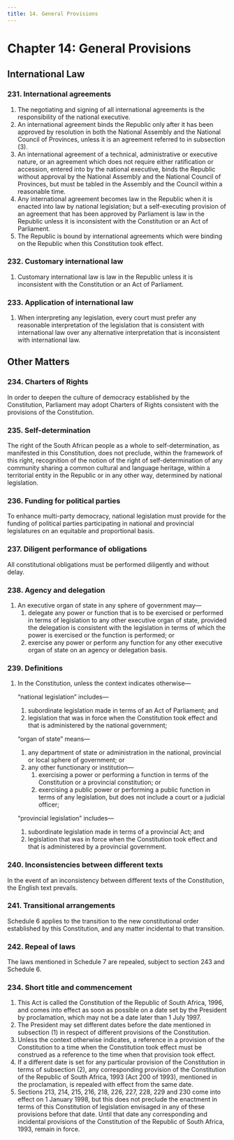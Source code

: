 ```yaml
---
title: 14. General Provisions
---
```


# Chapter 14: General Provisions

## International Law

### 231. International agreements

1.	The negotiating and signing of all international agreements is the responsibility of the national executive.
1.	An international agreement binds the Republic only after it has been approved by resolution in both the National Assembly and the National Council of Provinces, unless it is an agreement referred to in subsection (3).
1.	An international agreement of a technical, administrative or executive nature, or an agreement which does not require either ratification or accession, entered into by the national executive, binds the Republic without approval by the National Assembly and the National Council of Provinces, but must be tabled in the Assembly and the Council within a reasonable time.
1.	Any international agreement becomes law in the Republic when it is enacted into law by national legislation; but a self-executing provision of an agreement that has been approved by Parliament is law in the Republic unless it is inconsistent with the Constitution or an Act of Parliament.
1.	The Republic is bound by international agreements which were binding on the Republic when this Constitution took effect.

### 232. Customary international law

1.	Customary international law is law in the Republic unless it is inconsistent with the Constitution or an Act of Parliament.

### 233. Application of international law

1.	When interpreting any legislation, every court must prefer any reasonable interpretation of the legislation that is consistent with international law over any alternative interpretation that is inconsistent with international law.

## Other Matters

### 234. Charters of Rights

In order to deepen the culture of democracy established by the Constitution, Parliament may adopt Charters of Rights consistent with the provisions of the Constitution.

### 235. Self-determination

The right of the South African people as a whole to self-determination, as manifested in this Constitution, does not preclude, within the framework of this right, recognition of the notion of the right of self-determination of any community sharing a common cultural and language heritage, within a territorial entity in the Republic or in any other way, determined by national legislation.

### 236. Funding for political parties

To enhance multi-party democracy, national legislation must provide for the funding of political parties participating in national and provincial legislatures on an equitable and proportional basis.

### 237. Diligent performance of obligations

All constitutional obligations must be performed diligently and without delay.

### 238. Agency and delegation
1.	An executive organ of state in any sphere of government may—
	1.	delegate any power or function that is to be exercised or performed in terms of legislation to any other executive organ of state, provided the delegation is consistent with the legislation in terms of which the power is exercised or the function is performed; or
	1.	exercise any power or perform any function for any other executive organ of state on an agency or delegation basis.

### 239. Definitions

1.	In the Constitution, unless the context indicates otherwise— 

	“national legislation” includes—

	1.	subordinate legislation made in terms of an Act of Parliament; and
	1.	legislation that was in force when the Constitution took effect and that is administered by the national government;

	“organ of state” means—

	1.	any department of state or administration in the national, provincial or local sphere of government; or
	1.	any other functionary or institution—
		1.	exercising a power or performing a function in terms of the Constitution or a provincial constitution; or
		1.	exercising a public power or performing a public function in terms of any legislation, but does not include a court or a judicial officer;

	“provincial legislation” includes—

	1.	subordinate legislation made in terms of a provincial Act; and
	1.	legislation that was in force when the Constitution took effect and that is administered by a provincial government.

### 240. Inconsistencies between different texts

In the event of an inconsistency between different texts of the Constitution, the English text prevails.

### 241. Transitional arrangements

Schedule 6 applies to the transition to the new constitutional order established by this Constitution, and any matter incidental to that transition.

### 242. Repeal of laws

The laws mentioned in Schedule 7 are repealed, subject to section 243 and Schedule 6.

### 234. Short title and commencement

1.	This Act is called the Constitution of the Republic of South Africa, 1996, and comes into effect as soon as possible on a date set by the President by proclamation, which may not be a date later than 1 July 1997.
1.	The President may set different dates before the date mentioned in subsection (1) in respect of different provisions of the Constitution.
1.	Unless the context otherwise indicates, a reference in a provision of the Constitution to a time when the Constitution took effect must be construed as a reference to the time when that provision took effect.
1.	If a different date is set for any particular provision of the Constitution in terms of subsection (2), any corresponding provision of the Constitution of the Republic of South Africa, 1993 (Act 200 of 1993), mentioned in the proclamation, is repealed with effect from the same date.
1.	Sections 213, 214, 215, 216, 218, 226, 227, 228, 229 and 230 come into effect on 1 January 1998, but this does not preclude the enactment in terms of this Constitution of legislation envisaged in any of these provisions before that date. Until that date any corresponding and incidental provisions of the Constitution of the Republic of South Africa, 1993, remain in force.
